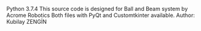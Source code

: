 Python 3.7.4
This source code is designed for Ball and Beam system by Acrome Robotics
Both files with PyQt and Customtkinter available.
Author: Kubilay ZENGİN
